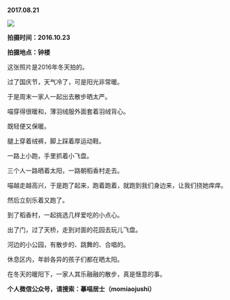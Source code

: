 
          
**2017.08.21**

![](//upload-images.jianshu.io/upload_images/51001-178a2d210be70031.jpg)


**拍摄时间：2016.10.23**

**拍摄地点：钟楼**

这张照片是2016年冬天拍的。

过了国庆节，天气冷了，可是阳光非常暖。

于是周末一家人一起出去散步晒太严。

喵穿得很暖和，薄羽绒服外面套着羽绒背心。

既轻便又保暖。

腿上穿着绒裤，脚上踩着厚运动鞋。

一路上小跑，手里抓着小飞盘。

三个人一路晒着太阳，一路朝稻香村走去。

喵越走越高兴，于是跑了起来，跑着跑着，就跑到我们身边来，让我们挠她痒痒。

然后立刻乐着又跑了。

到了稻香村，一起挑选几样爱吃的小点心。

出了门，过了天桥，走到对面的花园去玩儿飞盘。

河边的小公园，有散步的、跳舞的、合唱的。

休息区内，年龄各异的孩子们都在晒太阳。

在冬天的暖阳下，一家人其乐融融的散步，真是惬意的事。


**个人微信公众号，请搜索：摹喵居士（momiaojushi）**

        